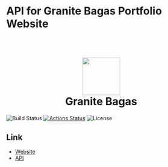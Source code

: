 # API for Granite Bagas Portfolio Website

<h1 align="center">
  <br>
  <a href="http://granitebps.com"><img src="https://s3.ap-southeast-1.amazonaws.com/portfolio-granitebps.com/galeries/1600601933_gbps.png" width="100" /></a>
  <br>
  Granite Bagas
  <br>
</h1>

![Build Status](https://app.chipperci.com/projects/0d4c08c5-7e81-4f04-a001-d9d1573e4cea/status/master)
[![Actions Status](https://github.com/granitebps/portfolio/workflows/CD/badge.svg)](https://github.com/granitebps/portfolio/actions)
![License](https://img.shields.io/github/license/granitebps/portfolio)

## Link

-   [Website](https://granitebps.com)
-   [API](https://api.granitebps.com)
